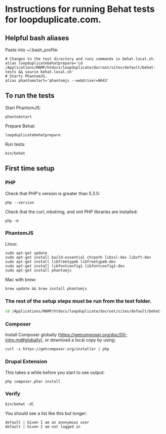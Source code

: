 # Instructions for running Behat tests for loopduplicate.com.

## Helpful bash aliases

Paste into ~/.bash_profile:
```
# Changes to the test directory and runs commands in behat.local.sh.
alias loopduplicatebehatprepare='cd /Applications/MAMP/htdocs/loopduplicate/docroot/sites/default/behat-tests && source behat.local.sh'
# Starts PhantomJS.
alias phantomstart='phantomjs --webdriver=8643'
```

## To run the tests

Start PhantomJS:

```shell
phantomstart
```

Prepare Behat:

```shell
loopduplicatebehatprepare
```

Run tests:

```shell
bin/behat
```

## First time setup

### PHP

Check that PHP's version is greater than 5.3.5:

```shell
php --version
```

Check that the curl, mbstring, and xml PHP libraries are installed:

```shell
php -m
```

### PhantomJS

Linux:

```shell
sudo apt-get update
sudo apt-get install build-essential chrpath libssl-dev libxft-dev
sudo apt-get install libfreetype6 libfreetype6-dev
sudo apt-get install libfontconfig1 libfontconfig1-dev
sudo apt-get install phantomjs
```

Mac with brew:

```shell
brew update && brew install phantomjs
```

### The rest of the setup steps must be run from the test folder.

```bash
cd /Applications/MAMP/htdocs/loopduplicate/docroot/sites/default/behat-tests
```

### Composer

Install Composer globally (https://getcomposer.org/doc/00-intro.md#globally),
or download a local copy by using:

```shell
curl -s https://getcomposer.org/installer | php
```

### Drupal Extension

This takes a while before you start to see output:

```shell
php composer.phar install
```

### Verify

```shell
bin/behat -dl
```

You should see a list like this but longer:

```behat
default | Given I am an anonymous user
default | Given I am not logged in
```
